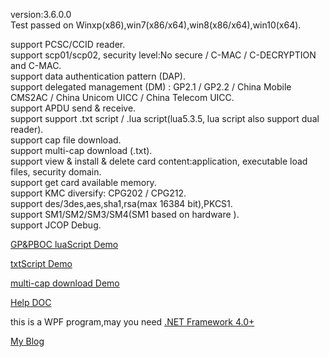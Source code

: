 version:3.6.0.0    
Test passed on Winxp(x86),win7(x86/x64),win8(x86/x64),win10(x64).  

support PCSC/CCID reader.  
support scp01/scp02, security level:No secure / C-MAC / C-DECRYPTION and C-MAC.  
support data authentication pattern (DAP).  
support delegated management (DM) :	GP2.1 / GP2.2 / China Mobile CMS2AC / China Unicom UICC / China Telecom UICC.  
support APDU send & receive.  
support support .txt script / .lua script(lua5.3.5, lua script also support dual reader).   
support cap file download.  
support multi-cap download (.txt).  
support view & install & delete card content:application, executable load files, security domain.  
support get card available memory.  
support KMC diversify: CPG202 / CPG212.  
support des/3des,aes,sha1,rsa(max 16384 bit),PKCS1.  
support SM1/SM2/SM3/SM4(SM1 based on hardware ).   
support JCOP Debug.  

[GP&PBOC luaScript Demo](https://github.com/APDU/SmartCardPlus/tree/master/application/luaScript)   

[txtScript Demo](https://github.com/APDU/SmartCardPlus/tree/master/application/txtScript)  

[multi-cap download Demo](https://github.com/APDU/SmartCardPlus/tree/master/application/cap)  


[Help DOC](https://github.com/APDU/SmartCardPlus/tree/master/doc)   

this is a WPF program,may you need [.NET Framework 4.0+](https://www.microsoft.com/en-us/download/details.aspx?id=17718)  

[My Blog](http://map.im)   
